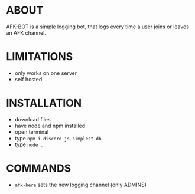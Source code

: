 # ABOUT   
AFK-BOT is a simple logging bot, that logs every time a user joins or leaves an AFK channel.  
  
# LIMITATIONS 
- only works on one server  
- self hosted  
  
# INSTALLATION  
  
- download files  
- have node and npm installed  
- open terminal  
- type `npm i discord.js simplest.db`  
- type `node .`  
  
# COMMANDS
- `afk-here` sets the new logging channel (only ADMINS)  
